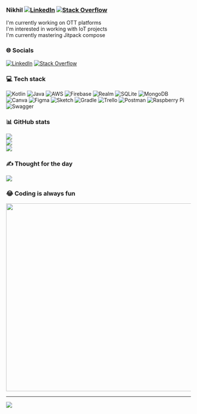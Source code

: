 ### Nikhil [![LinkedIn](https://img.shields.io/badge/LinkedIn-%230077B5.svg?logo=linkedin&logoColor=white)](https://linkedin.com/in/nikhilcgopi) [![Stack Overflow](https://img.shields.io/badge/-Stackoverflow-FE7A16?logo=stack-overflow&logoColor=white)](https://stackoverflow.com/users/3038899) 
I'm currently working on OTT platforms <br>I'm interested in working with IoT projects<br>I'm currently mastering Jitpack compose 


### 🌐 Socials
[![LinkedIn](https://img.shields.io/badge/LinkedIn-%230077B5.svg?logo=linkedin&logoColor=white)](https://linkedin.com/in/nikhilcgopi) [![Stack Overflow](https://img.shields.io/badge/-Stackoverflow-FE7A16?logo=stack-overflow&logoColor=white)](https://stackoverflow.com/users/3038899) 

### 💻 Tech stack
![Kotlin](https://img.shields.io/badge/kotlin-%230095D5.svg?style=flat&logo=kotlin&logoColor=white) ![Java](https://img.shields.io/badge/java-%23ED8B00.svg?style=flat&logo=java&logoColor=white) ![AWS](https://img.shields.io/badge/AWS-%23FF9900.svg?style=flat&logo=amazon-aws&logoColor=white) ![Firebase](https://img.shields.io/badge/firebase-%23039BE5.svg?style=flat&logo=firebase) ![Realm](https://img.shields.io/badge/Realm-39477F?style=flat&logo=realm&logoColor=white) ![SQLite](https://img.shields.io/badge/sqlite-%2307405e.svg?style=flat&logo=sqlite&logoColor=white) ![MongoDB](https://img.shields.io/badge/MongoDB-%234ea94b.svg?style=flat&logo=mongodb&logoColor=white) ![Canva](https://img.shields.io/badge/Canva-%2300C4CC.svg?style=flat&logo=Canva&logoColor=white) 	![Figma](https://img.shields.io/badge/figma-%23F24E1E.svg?style=flat&logo=figma&logoColor=white) ![Sketch](https://img.shields.io/badge/Sketch-FFB387?style=flat&logo=sketch&logoColor=black) ![Gradle](https://img.shields.io/badge/Gradle-02303A.svg?style=flat&logo=Gradle&logoColor=white) ![Trello](https://img.shields.io/badge/Trello-%23026AA7.svg?style=flat&logo=Trello&logoColor=white) ![Postman](https://img.shields.io/badge/Postman-FF6C37?style=flat&logo=postman&logoColor=white) ![Raspberry Pi](https://img.shields.io/badge/-RaspberryPi-C51A4A?style=flat&logo=Raspberry-Pi) ![Swagger](https://img.shields.io/badge/-Swagger-%23Clojure?style=flat&logo=swagger&logoColor=white)
### 📊 GitHub stats
![](https://github-readme-stats.vercel.app/api?username=Nikhil-z&theme=dark&hide_border=false&include_all_commits=false&count_private=false)<br/>
![](https://github-readme-streak-stats.herokuapp.com/?user=Nikhil-z&theme=dark&hide_border=false)<br/>
![](https://github-readme-stats.vercel.app/api/top-langs/?username=Nikhil-z&theme=dark&hide_border=false&include_all_commits=false&count_private=false&layout=compact)

### ✍️ Thought for the day
![](https://quotes-github-readme.vercel.app/api?type=horizontal&theme=tokyonight)

### 😂 Coding is always fun
<img src="https://random-memer.herokuapp.com/" width="512px"/>

---
[![](https://visitcount.itsvg.in/api?id=Nikhil-z&icon=0&color=0)](https://visitcount.itsvg.in)
